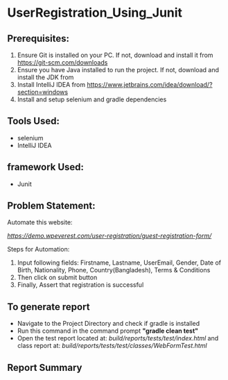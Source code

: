 # UserRegistration_Using_Junit

## Prerequisites:
1. Ensure Git is installed on your PC. If not, download and install it from https://git-scm.com/downloads
2. Ensure you have Java installed to run the project. If not, download and install the JDK from
3. Install IntelliJ IDEA from https://www.jetbrains.com/idea/download/?section=windows
4. Install and setup selenium and gradle dependencies 

## Tools Used:
* selenium
*  IntelliJ IDEA

## framework Used:
* Junit


## Problem Statement:
Automate this website:

_https://demo.wpeverest.com/user-registration/guest-registration-form/_

Steps for Automation:

1. Input following fields: Firstname, Lastname, UserEmail, Gender, Date of Birth, Nationality, Phone, Country(Bangladesh), Terms & Conditions
2. Then click on submit button
3. Finally, Assert that registration is successful

## To generate report

* Navigate to the Project Directory and check if gradle is installed
* Run this command in the command prompt **"gradle clean test"**
* Open the test report located at: _build/reports/tests/test/index.html_ and class report at: _build/reports/tests/test/classes/WebFormTest.html_

## Report Summary




